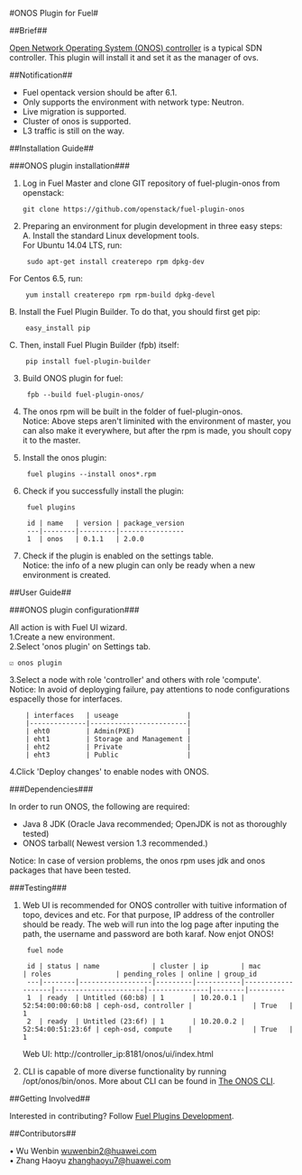 #ONOS Plugin for Fuel#

##Brief##

[ Open Network Operating System (ONOS) controller](https://wiki.onosproject.org/display/ONOS/Wiki+Home) is a typical SDN controller. This plugin will install it and set it as the manager of ovs.


##Notification##


* Fuel opentack version should be after 6.1.
* Only supports the environment with network type: Neutron.
* Live migration is supported.
* Cluster of onos is supported.
* L3 traffic is still on the way.


##Installation Guide##


###ONOS plugin installation###


1.  Log in Fuel Master and clone GIT repository of fuel-plugin-onos from openstack:

        git clone https://github.com/openstack/fuel-plugin-onos

2. Preparing an environment for plugin development
in three easy steps:  
A. Install the standard Linux development tools.  
For Ubuntu 14.04 LTS, run:  

		sudo apt-get install createrepo rpm dpkg-dev  
For Centos 6.5, run:  

		yum install createrepo rpm rpm-build dpkg-devel  
B. Install the Fuel Plugin Builder. To do that, you should first get pip:

		easy_install pip  
C. Then, install Fuel Plugin Builder (fpb) itself:

        pip install fuel-plugin-builder
    
3. Build ONOS plugin for fuel:

        fpb --build fuel-plugin-onos/

4. The onos rpm will be built in the folder of fuel-plugin-onos.  
Notice: Above steps aren't liminited with the environment of master, you can also make it everywhere, but after the rpm is made, you shoult copy it to the master.

5. Install the onos plugin:

        fuel plugins --install onos*.rpm

6. Check if you successfully install the plugin:

        fuel plugins

        id | name   | version | package_version
        ---|--------|---------|----------------
        1  | onos   | 0.1.1   | 2.0.0

     
7. Check if the plugin is enabled on the settings table.      
Notice: the info of a new plugin can only be ready  when a new environment is created.


##User Guide##


###ONOS plugin configuration###


All action is with Fuel UI wizard.   
1.Create a new environment.   
2.Select 'onos plugin' on Settings tab.   

    ☑ onos plugin 

3.Select a node with role 'controller' and others with role 'compute'.  
Notice: In avoid of deployging failure, pay attentions to node configurations espacelly those for interfaces. 

        | interfaces   | useage                 |
        |--------------|------------------------|
        | eht0         | Admin(PXE)             |
        | eht1         | Storage and Management | 
        | eht2         | Private                | 
        | eht3         | Public                 | 

4.Click 'Deploy changes' to enable nodes with ONOS.  



###Dependencies###

In order to run ONOS, the following are required:  

- Java 8 JDK (Oracle Java recommended; OpenJDK is not as thoroughly tested)    
- ONOS tarball( Newest version 1.3 recommended.)

Notice: In case of version problems, the onos rpm uses jdk and onos packages that have been tested.

###Testing###

1. Web UI is recommended for ONOS controller with tuitive information of topo, devices and etc.
For that purpose, IP address of the controller should be ready. The web will run into the log page after inputing the path, the username and password are both karaf. Now enjot ONOS!

        fuel node

        id | status | name             | cluster | ip        | mac               | roles                | pending_roles | online | group_id
        ---|--------|------------------|---------|-----------|-------------------|----------------------|---------------|--------|---------
        1  | ready  | Untitled (60:b8) | 1       | 10.20.0.1 | 52:54:00:00:60:b8 | ceph-osd, controller |               | True   | 1      
        2  | ready  | Untitled (23:6f) | 1       | 10.20.0.2 | 52:54:00:51:23:6f | ceph-osd, compute    |               | True   | 1     

 
	Web UI: http://controller_ip:8181/onos/ui/index.html 
2. CLI is capable of more diverse functionality by running /opt/onos/bin/onos. More about CLI can be found in [The ONOS CLI](
https://wiki.onosproject.org/display/ONOS/The+ONOS+CLI).


##Getting Involved##

Interested in contributing? Follow [Fuel Plugins Development](
https://wiki.openstack.org/wiki/Fuel/Plugins).

##Contributors##

•	Wu Wenbin <wuwenbin2@huawei.com>  
•	Zhang Haoyu <zhanghaoyu7@huawei.com>

